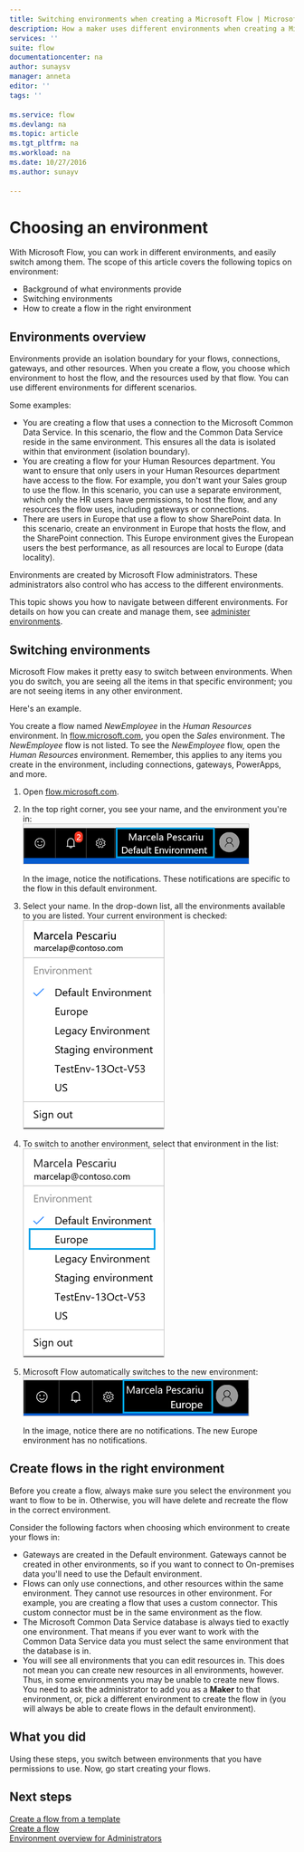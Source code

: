 ```yaml
---
title: Switching environments when creating a Microsoft Flow | Microsoft Docs
description: How a maker uses different environments when creating a Microsoft Flow
services: ''
suite: flow
documentationcenter: na
author: sunaysv
manager: anneta
editor: ''
tags: ''

ms.service: flow
ms.devlang: na
ms.topic: article
ms.tgt_pltfrm: na
ms.workload: na
ms.date: 10/27/2016
ms.author: sunayv

---
```

# Choosing an environment
With Microsoft Flow, you can work in different environments, and easily switch among them. The scope of this article covers the following topics on environment:

* Background of what environments provide
* Switching environments
* How to create a flow in the right environment

## Environments overview
Environments provide an isolation boundary for your flows, connections, gateways, and other resources. When you create a flow, you choose which environment to host the flow, and the resources used by that flow. You can use different environments for different scenarios.

Some examples:

* You are creating a flow that uses a connection to the Microsoft Common Data Service. In this scenario, the flow and the Common Data Service reside in the same environment. This ensures all the data is isolated within that environment (isolation boundary).
* You are creating a flow for your Human Resources department. You want to ensure that only users in your Human Resources department have access to the flow. For example, you don't want your Sales group to use the flow. In this scenario, you can use a separate environment, which only the HR users have permissions, to host the flow, and any resources the flow uses, including gateways or connections.
* There are users in Europe that use a flow to show SharePoint data. In this scenario, create an environment in Europe that hosts the flow, and the SharePoint connection. This Europe environment gives the European users the best performance, as all resources are local to Europe (data locality).

Environments are created by Microsoft Flow administrators. These administrators also control who has access to the different environments.

This topic shows you how to navigate between different environments. For details on how you can create and manage them, see [administer environments](environments-overview-admin.md).

## Switching environments
Microsoft Flow makes it pretty easy to switch between environments. When you do switch, you are seeing all the items in that specific environment; you are not seeing items in any other environment.

Here's an example.

You create a flow named *NewEmployee* in the *Human Resources* environment. In [flow.microsoft.com](http://flow.microsoft.com), you open the *Sales* environment. The *NewEmployee* flow is not listed. To see the *NewEmployee* flow, open the *Human Resources* environment. Remember, this applies to any items you create in the environment, including connections, gateways, PowerApps, and more.

1. Open [flow.microsoft.com](http://flow.microsoft.com).
2. In the top right corner, you see your name, and the environment you're in:  
   ![](./media/environments-overview-maker/default-environment.png)
   
    In the image, notice the notifications. These notifications are specific to the flow in this default environment.
3. Select your name. In the drop-down list, all the environments available to you are listed. Your current environment is checked:  
   ![](./media/environments-overview-maker/all-environments.png)
4. To switch to another environment, select that environment in the list:  
   ![](./media/environments-overview-maker/select-europe.png)
5. Microsoft Flow automatically switches to the new environment:  
   ![](./media/environments-overview-maker/europe-environment.png)
   
    In the image, notice there are no notifications. The new Europe environment has no notifications.

## Create flows in the right environment
Before you create a flow, always make sure you select the environment you want to flow to be in. Otherwise, you will have delete and recreate the flow in the correct environment.

Consider the following factors when choosing which environment to create your flows in:

* Gateways are created in the Default environment. Gateways cannot be created in other environments, so if you want to connect to On-premises data you'll need to use the Default environment.
* Flows can only use connections, and other resources within the same environment. They cannot use resources in other environment. For example, you are creating a flow that uses a custom connector. This custom connector must be in the same environment as the flow.
* The Microsoft Common Data Service database is always tied to exactly one environment. That means if you ever want to work with the Common Data Service data you must select the same environment that the database is in.
* You will see all environments that you can edit resources in. This does not mean you can create new resources in all environments, however. Thus, in some environments you may be unable to create new flows. You need to ask the administrator to add you as a **Maker** to that environment, or, pick a different environment to create the flow in (you will always be able to create flows in the default environment).

## What you did
Using these steps, you switch between environments that you have permissions to use. Now, go start creating your flows.

## Next steps
[Create a flow from a template](get-started-logic-template.md)  
[Create a flow](get-started-logic-flow.md)  
[Environment overview for Administrators](environments-overview-admin.md)

